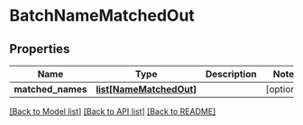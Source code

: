 # BatchNameMatchedOut

## Properties
Name | Type | Description | Notes
------------ | ------------- | ------------- | -------------
**matched_names** | [**list[NameMatchedOut]**](NameMatchedOut.md) |  | [optional] 

[[Back to Model list]](../README.md#documentation-for-models) [[Back to API list]](../README.md#documentation-for-api-endpoints) [[Back to README]](../README.md)


